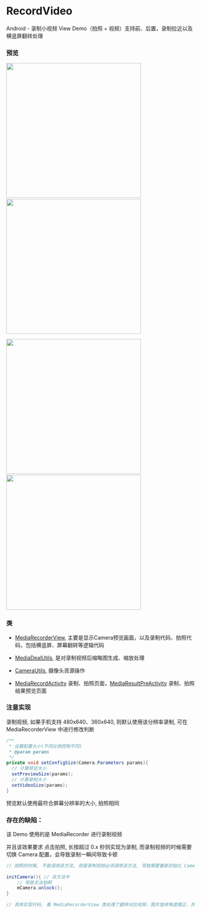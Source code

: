 # RecordVideo

Android - 录制小视频 View Demo（拍照 + 视频）支持前、后置，录制拉近以及横竖屏翻转处理

### 预览

<img src="https://raw.githubusercontent.com/afkT/Android/master/RecordVideo/mdFile/img1.png" width="360"/>&nbsp;&nbsp;<img src="https://raw.githubusercontent.com/afkT/Android/master/RecordVideo/mdFile/img2.png" width="360"/>

<img src="https://raw.githubusercontent.com/afkT/Android/master/RecordVideo/mdFile/img3.png" width="360"/>&nbsp;&nbsp;<img src="https://raw.githubusercontent.com/afkT/Android/master/RecordVideo/mdFile/img4.png" width="360"/>


### 类

* [MediaRecorderView](https://github.com/afkT/Android/blob/master/PlaySeekbar/app/src/main/java/com/record/video/widget/MediaRecorderView.java), 主要是显示Camera预览画面，以及录制代码、拍照代码，包括横竖屏、屏幕翻转等逻辑代码

* [MediaDealUtils](https://github.com/afkT/Android/blob/master/PlaySeekbar/app/src/main/java/com/record/video/utils/MediaDealUtils.java), 是对录制视频后缩略图生成、缩放处理

* [CameraUtils](https://github.com/afkT/Android/blob/master/PlaySeekbar/app/src/main/java/com/record/video/utils/CameraUtils.java), 摄像头资源操作

* [MediaRecordActivity](https://github.com/afkT/Android/blob/master/PlaySeekbar/app/src/main/java/com/record/video/activitys/MediaRecordActivity.java) 录制、拍照页面，[MediaResultPreActivity](https://github.com/afkT/Android/blob/master/PlaySeekbar/app/src/main/java/com/record/video/activitys/MediaResultPreActivity.java) 录制、拍照结果预览页面

### 注意实现

录制视频, 如果手机支持 480x640、360x640, 则默认使用该分辨率录制, 可在 MediaRecorderView 中进行修改判断

```java
/**
 * 设置配置大小(不同比例控制不同)
 * @param params
 */
private void setConfigSize(Camera.Parameters params){
  // 计算预览大小
  setPreviewSize(params);
  // 计算录制大小
  setVideoSize(params);
}
```

预览默认使用最符合屏幕分辨率的大小, 拍照相同

### 存在的缺陷：

该 Demo 使用的是 MediaRecorder 进行录制视频

并且该效果要求 点击拍照, 长按超过 0.x 秒则实现为录制, 而录制视频的时候需要切换 Camera 配置，会导致录制一瞬间导致卡顿

```java
// 拍照的时候, 不能调用该方法, 但是录制视频必须调用该方法, 导致需要重新初始化 Camera, 并重新配置参数
	
initCamera(){ // 该方法中
	// 导致无法拍照
	mCamera.unlock();
}
	
// 具体实现代码, 看 MediaRecorderView 类处理了翻转对应视频、图片旋转角度摆正，并且支持摄像头手势上下滑动，缩放摄像头
```